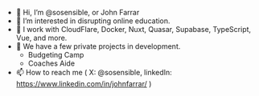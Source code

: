 - 👋 Hi, I’m @sosensible, or John Farrar
- 👀 I’m interested in disrupting online education.
- 🌱 I work with CloudFlare, Docker, Nuxt, Quasar, Supabase, TypeScript, Vue, and more.
- 💞️ We have a few private projects in development.
  - Budgeting Camp
  - Coaches Aide
- 📫 How to reach me ( X: @sosensible, linkedIn: https://www.linkedin.com/in/johnfarrar/ )

<!---
sosensible/sosensible is a ✨ special ✨ repository because its `README.md` (this file) appears on your GitHub profile.
You can click the Preview link to take a look at your changes.
--->
